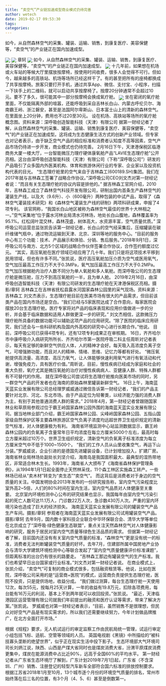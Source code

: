 ```yaml
---
title: “卖空气”产业链加速成型商业模式仍待完善
author: wetech
date: 2019-02-17 09:53:30
tags: 
categories: 
---
```

如今，从自然森林空气的采集、罐装、运输、销售，到康复医疗、美容保健等，“卖空气”的产业链正在国内加速成型。
<!-- more -->
<img align="center" border="0" src="https://imgcdn.yicai.com/uppics/images/2019/02/477030bf5c18da3af49120fb69a8d6ce.jpg" />
<img align="center" border="0" src="https://imgcdn.yicai.com/uppics/images/2019/02/cc709863c7920e3dbf5310f4689d5290.jpg" />
章轲
<img align="center" border="0" src="https://imgcdn.yicai.com/uppics/images/2019/02/29799ff6329850b974b8da0c30db43b6.jpg" />
如今，从自然森林空气的采集、罐装、运输、销售，到康复医疗、美容保健等，“卖空气”的产业链正在国内加速成型。
<img align="center" border="0" src="https://imgcdn.yicai.com/uppics/images/2019/02/a24b1e9f815d0edaf1f8cd7593276cdc.jpg" />
十几年前，如果想在机场或火车站的等候大厅里摆放按摩椅，按使用时间收费，很多人会觉得不可行。但如今，越来越多的高铁站、机场等场所已经这样干了。有的甚至把所有的座椅都换成了共享按摩椅。旅客只要打开手机，通过共享App、微信、支付宝、小程序，扫描一下扶手上的二维码，就可以启动共享按摩椅了。按摩20分钟通常不会超过10元。要不了多久，很可能其中一部分按摩椅会换成氧疗舱。
<img align="center" border="0" src="https://imgcdn.yicai.com/uppics/images/2019/02/4aa9af39f97f01085dab8d3ec2dbe5ac.jpg" />
坐在密闭的氧疗舱里面，不仅能隔离外部的喧嚣，还能呼吸到采自吉林长白山、内蒙古呼伦贝尔、海南霸王岭、浙江磐安，甚至是法国阿尔卑斯山、日本富士山上的清新的森林空气。在里面坐上20分钟，费用也不过20至30元。
设在机场、高铁站等场所的氧疗舱概念图。资料来源：深呼吸创造智能科技（天津）有限公司
据第一财经记者了解，从自然森林空气的采集、罐装、运输、销售到康复医疗、美容保健等，“卖空气”的产业链正在加速成型。这将成为生态健康生活方式的创新产业领域。但专家也对记者表示，由于缺乏空气产品的相应标准和消费者认知度不高等因素，空气产品市场仍待进一步开发，商业模式也仍待完善。
2月16日下午，天津港保税区临港商务大厦一楼大厅，一台智能微压力理疗硬体康氧舱产品“LAVIE生态理疗舱”公开亮相。这台由深呼吸创造智能科技（天津）有限公司（下称“深呼吸公司”）研发的产品吸引了众多国内外医美机构、体育和旅游休闲行业的专家、企业家以及投资机构代表的目光。
“生态理疗舱里的空气来自于吉林森工(600189.SH)集团。我们在2017年就与吉林森工签署了战略合作协议。”深呼吸公司CEO刘文杰对第一财经记者说：“而且有关生态理疗舱的协议内容是排他的。”
据吉林森工官网介绍，2010年，吉林森工成立了森林空气科技开发有限公司，研制出国内首条生产森林空气的灌装生产线，以及大（9.6升）、小（600毫升）两种包装的中试产品，取得了《森林空气灌装技术研究》和《森林空气灌装生产线的研制》两项科研成果，申报了4项专利。
该官网称，“我国长白山地区被称为森林空气最佳的世界十大林相之一。”空气采集地“位于露水河林业局清水河林场，地处长白山腹地，森林覆盖率为95.1%。红松阔叶混交林，森林茂盛，树体高大，水资源丰富，空气质量优质。”
深呼吸公司运营总监张凯告诉第一财经记者，长白山的空气经采集后，压缩罐装在碳纤维储气瓶中，通过物流运输到天津、北京、深圳等地的服务中心。“目前的服务中心有三个功能：技术、产品展示和体验、分销、售后服务。”2018年9月1日，深呼吸公司与南方、北方5个区域的战略合作伙伴签署合作协议，合作签约额度过亿元。
“其实，高压氧舱在医疗领域已经应用了几十年。我们只是将这项技术平移到民用领域，但也有许多不同。”张凯说，医疗高压氧舱加压介质为空气或医用氧气，空气加压最高工作压力不大于0.3MPa，氧气加压最高工作压力不大于0.2MPa。空气加压根据舱内治疗人数不同分为单人氧舱和多人氧舱。而深呼吸公司的生态理疗舱是微压舱，压力不到高压氧舱的一半，且为单人舱。
2019年2月16日，由深呼吸创造智能科技（天津）有限公司研发的生态理疗舱在天津港保税区亮相。摄影/章轲
吉林森工在吉林省抚松县露水河国家森林公园里的采气现场。资料来源：吉林森工
刘文杰表示，生态理疗舱目前在医美市场有很大的产品需求，但目前该类产品在国内市场还是空白。“我们已经与5家医院达成了合作意向，每家医院会摆放20台生态理疗舱。医疗专家将对产品的临床表现和应用价值做进一步的分析，并会基于临床数据和适用人群做更深一步的研究。”
刘文杰相信，这款微压力理疗舱所具备的数据功能可以辅助这项产品的应用研究。“除了医院的临床应用研究，我们还会与一些科研机构及国内外高校的研究中心进行长期合作。”他说。
目前，深呼吸公司已获得4项专利，还有12项专利成果正在审核期。
16日，齐齐哈尔市中康呼吸介入病研究所所长、齐齐哈尔市第一医院呼吸二科主任周昕对记者表示，每天有足够的新鲜空气供应人体，人的精神才会好。每天吸入高浓度负离子空气，可增强肺功能，而且对人的精神、情绪、思维、记忆力等都有好处。
“微压氧舱提供高流量、高浓度、高压力氧气，让人体能够快速利用氧气进行有氧活动和代谢，增强免疫力，具有医疗价值。”周昕说，目前，慢性疾病已经成为家庭和社会的重大负担，氧疗尤其是微压氧舱的治疗对慢性疾病病人、亚健康人群、特殊人群都有不可替代的作用。
就在深呼吸公司尝试将生态理疗舱推向医美市场的同时，另一群空气产品的开发者也在海南的原始森林里罐装新鲜空气。
16日上午，海南蓝天蓝实业发展有限公司总经理罗威威通过微信告诉第一财经记者，“我们的产品主要针对北京、河北、东北市场。由于产品定位为轻奢类，以经济能力强的消费人群为主，有别于其他普通消费人群的需求。”
2018年4月，第一财经记者曾跟随国家林业和草原局参观过位于霸王岭国家森林公园外围的海南蓝天蓝实业发展有限公司。据当地林业部门介绍，霸王岭国家森林公园、尖峰岭国家森林公园、五指山国家级自然保护区等主要森林旅游区空气负离子浓度均远超世界卫生组织规定的清新空气标准，对人体健康极为有利。
海南省环境监测中心站监测数据显示，霸王岭森林公园内的负氧离子含量常年日平均浓度在每立方厘米5000个左右，最高时每立方厘米超过10万个。世界卫生组织规定，清新空气的负氧离子标准浓度为每立方厘米空气中不低于1000~1500个。
“我们的工作人员从山里收集空气，再运下山分装。”罗威威说，企业引进的是德国先进罐装设备，已计划增加投入，扩建厂房。
海南省林业局林场处副处长刘坚介绍，海南岛是我国面积最大、最典型的湿热带地区，非常适合林木生长。1993年，海南省人大颁布了《海南省森林保护管理条例》，从1994年1月1日起全面停止天然林采伐，11个森工林区实施森工转产。一些林场已经从“卖木材”转变为“卖生态”“卖空气”。
而这背后是消费者对于身边的空气质量的关注。中国发明协会2013年发布的一份研究报告称，室内空气污染程度比室外高2~5倍，人们的80%时间在室内生活，室内空气品质对人体健康至关重要。
北京室内环境检测中心公布的研究结果也显示，我国每年由室内空气污染引起的死亡人数可达11.1万人，门诊数22万人次，急诊数430万人次。严重的室内环境污染也造成了巨大的经济损失。
海南蓝天蓝实业发展有限公司的罐装空气产品生产车间。摄影/章轲
参观者在海南蓝天蓝实业发展有限公司试用罐装空气产品。摄影/章轲
去年9月，国内数十家科技企业联合中华环保联合会、清华大学等单位在北京成立了“深呼吸·绿色健康生态联盟”，重点关注天然森林空气对人体健康影响的研究，服务于居民对室内空气质量等绿色生活品质的需求。
但据第一财经记者了解，目前国内还没有有关室内空气质量的标准，“森林空气”更是没有统一的标准，消费者无法判断罐装空气质量的好坏。去年7月，住建部所属中国房地产业协会与清华大学建筑环境检测中心等联合发起了“室内空气质量健康评价标准课题”，但距离标准的出台仍有很长的路要走。
“吉林森工那边有罐装空气的生产标准。我们也希望早日出台国家或行业标准。”刘文杰对第一财经记者说。
在商业模式上，张凯介绍，“卖空气”可复制的商业模式很多，包括融资租赁等。他说，比如在医院，深呼吸公司采用的是“运营商+医院”的模式，运营商负责提供生态理疗舱，医院不投资，只是提供场地，收益分成。
“我们做过测算，每台生态理疗舱一天使用12次，每次55元，按每月25天计算，一年的收益有19.8万元，扣除各项费用，每台能有16万元的利润，基本上不到两年就可以收回投资。”张凯说。
“最近，天津临港园区运营管理有限公司就我们年前提出的融资和医疗认证等需求，带来了解决方案。”张凯说。
罗威威也对第一财经记者表示，“目前，虽然销售不是很理想，但民众对好空气产品是有现实需求的，所以我们还需要继续努力，今年计划做品牌推广，在北方全面打开市场。”
 
 
根据《规程》要求，无人机试运行的审定监察工作由民航局统一管理，试运行审定小组包括飞标、适航、空管等领域的人员。
英国电视剧《黑镜》中所描绘的“被科技寡头垄断的绝望世界”，似乎正在现实生活中投下影子。
生态环境部大气环境司司长刘炳江说，陕西、山西是产煤大省同时也是煤炭消费大省，汾渭平原煤炭消费更集中，煤炭在能源消费中占比近90%，远高于全国60%的平均水平。
第一财经记者从广东省生态环境厅了解到，广东计划2019年7月1日起，广东省（不含深圳、广州）销售、注册登记的轻型汽车新车全部符合国六标准的排放控制要求。
根据江苏省2018年1月至10月，13个城市逐个月份的环境空气质量的排名，常州市始终落在后三名的位置，有3个月（4、5、6）甚至是倒数第一。
